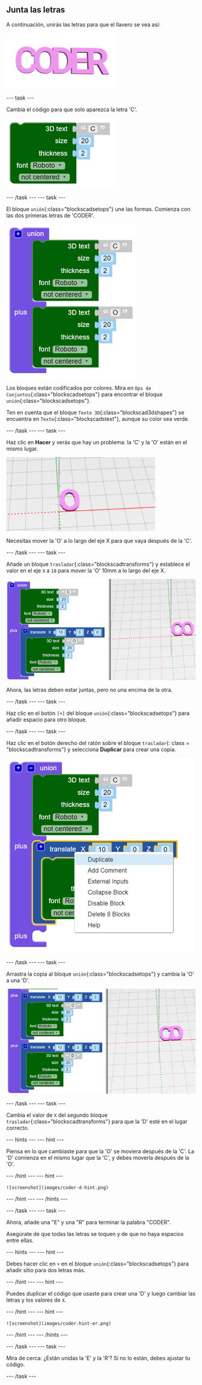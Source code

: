 ## Junta las letras

A continuación, unirás las letras para que el llavero se vea así:

![captura de pantalla](images/coder-letters-joined.png)

--- task ---

Cambia el código para que solo aparezca la letra 'C'.

![captura de pantalla](images/coder-c.png)

--- /task --- --- task ---

El bloque `unión`{:class="blockscadsetops"} une las formas. Comienza con las dos primeras letras de 'CODER'.

![captura de pantalla](images/coder-co.png)

Los bloques están codificados por colores. Mira en `Ops de Conjuntos`{:class="blockscadsetops"} para encontrar el bloque `unión`{:class="blockscadsetops"}.

Ten en cuenta que el bloque `Texto 3D`{:class="blockscad3dshapes"} se encuentra en `Texto`{:class="blockscadstext"}, aunque su color sea verde.

--- /task --- --- task ---

Haz clic en **Hacer** y verás que hay un problema: la 'C' y la 'O' están en el mismo lugar.

![captura de pantalla](images/coder-same-place.png)

Necesitas mover la 'O' a lo largo del eje X para que vaya después de la 'C'.

--- /task --- --- task ---

Añade un bloque `trasladar`{:class="blockscadtransforms"} y establece el valor en el eje `X` a `10` para mover la 'O' 10mm a lo largo del eje X.

![captura de pantalla](images/coder-translate.png)

Ahora, las letras deben estar juntas, pero no una encima de la otra.

--- /task --- --- task ---

Haz clic en el botón `[+]` del bloque `unión`{:class="blockscadsetops"} para añadir espacio para otro bloque.

--- /task --- --- task ---

Haz clic en el botón derecho del ratón sobre el bloque `trasladar`{: class = "blockscadtransforms"} y selecciona **Duplicar** para crear una copia.

![captura de pantalla](images/coder-duplicate.png)

--- /task --- --- task ---

Arrastra la copia al bloque `unión`{:class="blockscadsetops"} y cambia la 'O' a una 'D'.

![captura de pantalla](images/coder-d.png)

--- /task --- --- task ---

Cambia el valor de `X` del segundo bloque `trasladar`{:class="blockscadtransforms"} para que la 'D' esté en el lugar correcto.

--- hints --- --- hint ---

Piensa en lo que cambiaste para que la 'O' se moviera después de la 'C'. La 'D' comienza en el mismo lugar que la 'C', y debes moverla después de la 'O'.

--- /hint --- --- hint ---

    ![screenshot](images/coder-d-hint.png)

--- /hint --- --- /hints ---

--- /task --- --- task ---

Ahora, añade una "E" y una "R" para terminar la palabra "CODER".

Asegúrate de que todas las letras se toquen y de que no haya espacios entre ellas.

--- hints --- --- hint ---

Debes hacer clic en `+` en el bloque `unión`{:class="blockscadsetops"} para añadir sitio para dos letras más.

--- /hint --- --- hint ---

Puedes duplicar el código que usaste para crear una 'D' y luego cambiar las letras y los valores de `X`.

--- /hint --- --- hint ---

    ![screenshot](images/coder-hint-er.png)

--- /hint --- --- /hints ---

--- /task --- --- task ---

Mira de cerca: ¿Están unidas la 'E' y la 'R'? Si no lo están, debes ajustar tu código.

--- /task ---

